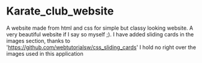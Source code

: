 # Karate_club_website
A website made from html and css for simple but classy looking website. A very beautiful website if I say so myself ;).
I have added sliding cards in the images section, thanks to 'https://github.com/webtutorialsw/css_sliding_cards'
I hold no right over the images used in this application
